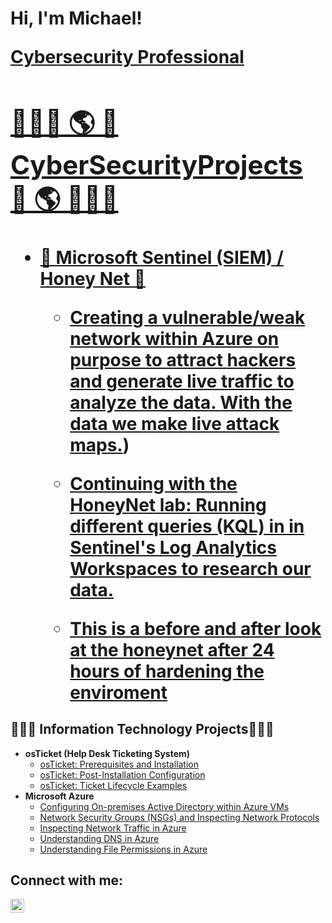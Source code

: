 <h1>Hi, I'm Michael!
  
  <a href="https://linkedin.com/in/Michael-Tai-Davis">Cybersecurity Professional

<h2>👨🏻‍💻 🌎 🔐 CyberSecurityProjects 🔐 🌎 👨🏻‍💻 </h2>

- <b> 🐝 Microsoft Sentinel (SIEM) / Honey Net 🍯  </b>
  - [Creating a vulnerable/weak network within Azure on purpose to attract hackers and generate live traffic to analyze the data. With the data we make live attack maps.](https://github.com/MikeyDeei/Honey-Net))
    
  - [ Continuing with the HoneyNet lab: Running different queries (KQL) in in Sentinel's Log Analytics Workspaces to research our data.  ](https://github.com/MikeyDeei/Logging)
    
  - [This is a before and after look at the honeynet after 24 hours of hardening the enviroment](https://github.com/MikeyDeei/Secure-Cloud)

<h2> 👨🏻‍💻  Information Technology Projects👨🏻‍💻 </h2>

- <b>osTicket (Help Desk Ticketing System)</b>
  - [osTicket: Prerequisites and Installation](https://github.com/MikeyDeei/osticket-prereqs)
  - [osTicket: Post-Installation Configuration](https://github.com/MikeyDeei/post-install-config)
  - [osTicket: Ticket Lifecycle Examples](https://github.com/MikeyDeei/ticket-lifecycle)
- <b>Microsoft Azure</b>
  - [Configuring On-premises Active Directory within Azure VMs](https://github.com/MikeyDeei/configure-ad)
  - [Network Security Groups (NSGs) and Inspecting Network Protocols](https://github.com/MikeyDeei/azure-network-protocols)
  - [Inspecting Network Traffic in Azure](https://github.com/MikeyDeei/Inspecting-Network-Traffic-in-Azure)
  - [Understanding DNS in Azure](https://github.com/MikeyDeei/Understanding-DNS-in-Azure)
  - [Understanding File Permissions in Azure](https://github.com/MikeyDeei/Understanding-File-Permissions-in-Azure)

<h2>Connect with me:</h2>

[<img align="left" alt="Josh | LinkedIn" width="22px" src="https://cdn.jsdelivr.net/npm/simple-icons@v3/icons/linkedin.svg" />][linkedin]

[linkedin]: https://linkedin.com/in/Michael-Tai-Davis
